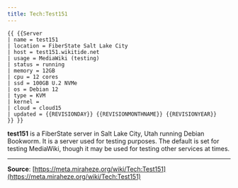 ```yaml
---
title: Tech:Test151
---
```


```
{{ {{Server
| name = test151
| location = FiberState Salt Lake City
| host = test151.wikitide.net
| usage = MediaWiki (testing)
| status = running
| memory = 12GB
| cpu = 12 cores
| ssd = 100GB U.2 NVMe
| os = Debian 12
| type = KVM
| kernel =
| cloud = cloud15
| updated = {{REVISIONDAY}} {{REVISIONMONTHNAME}} {{REVISIONYEAR}}
}} }}
```

**test151** is a FiberState server in Salt Lake City, Utah running Debian Bookworm. It is a server used for testing purposes. The default is set for testing MediaWiki, though it may be used for testing other services at times.

----
**Source**: [https://meta.miraheze.org/wiki/Tech:Test151](https://meta.miraheze.org/wiki/Tech:Test151)
